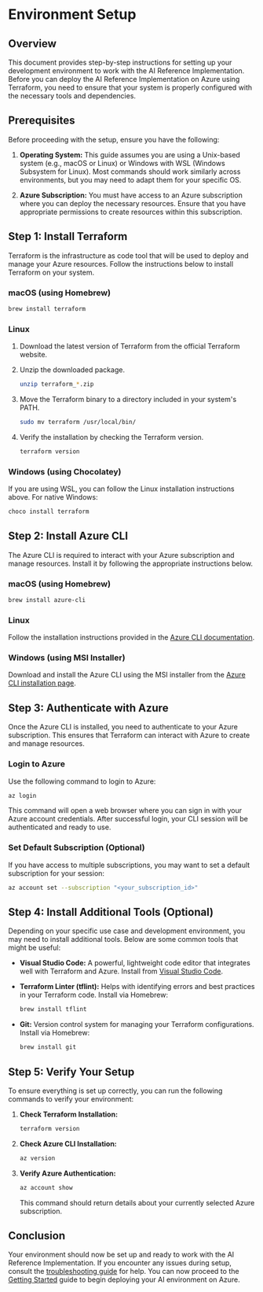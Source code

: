 # Environment Setup

## Overview

This document provides step-by-step instructions for setting up your development environment to work with the AI Reference Implementation. Before you can deploy the AI Reference Implementation on Azure using Terraform, you need to ensure that your system is properly configured with the necessary tools and dependencies.

## Prerequisites

Before proceeding with the setup, ensure you have the following:

1. **Operating System:** This guide assumes you are using a Unix-based system (e.g., macOS or Linux) or Windows with WSL (Windows Subsystem for Linux). Most commands should work similarly across environments, but you may need to adapt them for your specific OS.
    
2. **Azure Subscription:** You must have access to an Azure subscription where you can deploy the necessary resources. Ensure that you have appropriate permissions to create resources within this subscription.
    

## Step 1: Install Terraform

Terraform is the infrastructure as code tool that will be used to deploy and manage your Azure resources. Follow the instructions below to install Terraform on your system.

### macOS (using Homebrew)

```bash
brew install terraform
```

### Linux

1. Download the latest version of Terraform from the official Terraform website.
    
2. Unzip the downloaded package.
    
    ```bash
    unzip terraform_*.zip
    ```
    
3. Move the Terraform binary to a directory included in your system's PATH.
    
    ```bash
    sudo mv terraform /usr/local/bin/
    ```
    
4. Verify the installation by checking the Terraform version.
    
    ```bash
    terraform version
    ```
    

### Windows (using Chocolatey)

If you are using WSL, you can follow the Linux installation instructions above. For native Windows:

```powershell
choco install terraform
```

## Step 2: Install Azure CLI

The Azure CLI is required to interact with your Azure subscription and manage resources. Install it by following the appropriate instructions below.

### macOS (using Homebrew)

```bash
brew install azure-cli
```

### Linux

Follow the installation instructions provided in the [Azure CLI documentation](https://docs.microsoft.com/en-us/cli/azure/install-azure-cli).

### Windows (using MSI Installer)

Download and install the Azure CLI using the MSI installer from the [Azure CLI installation page](https://docs.microsoft.com/en-us/cli/azure/install-azure-cli-windows?tabs=azure-cli).

## Step 3: Authenticate with Azure

Once the Azure CLI is installed, you need to authenticate to your Azure subscription. This ensures that Terraform can interact with Azure to create and manage resources.

### Login to Azure

Use the following command to login to Azure:

```bash
az login
```

This command will open a web browser where you can sign in with your Azure account credentials. After successful login, your CLI session will be authenticated and ready to use.

### Set Default Subscription (Optional)

If you have access to multiple subscriptions, you may want to set a default subscription for your session:

```bash
az account set --subscription "<your_subscription_id>"
```

## Step 4: Install Additional Tools (Optional)

Depending on your specific use case and development environment, you may need to install additional tools. Below are some common tools that might be useful:

* **Visual Studio Code:** A powerful, lightweight code editor that integrates well with Terraform and Azure. Install from [Visual Studio Code](https://code.visualstudio.com/).
    
* **Terraform Linter (tflint):** Helps with identifying errors and best practices in your Terraform code. Install via Homebrew:
    
    ```bash
    brew install tflint
    ```
    
* **Git:** Version control system for managing your Terraform configurations. Install via Homebrew:
    
    ```bash
    brew install git
    ```
    

## Step 5: Verify Your Setup

To ensure everything is set up correctly, you can run the following commands to verify your environment:

1. **Check Terraform Installation:**
    
    ```bash
    terraform version
    ```
    
2. **Check Azure CLI Installation:**
    
    ```bash
    az version
    ```
    
3. **Verify Azure Authentication:**
    
    ```bash
    az account show
    ```
    
    This command should return details about your currently selected Azure subscription.
    

## Conclusion

Your environment should now be set up and ready to work with the AI Reference Implementation. If you encounter any issues during setup, consult the [troubleshooting guide](./troubleshooting.md) for help. You can now proceed to the [Getting Started](./getting_started.md) guide to begin deploying your AI environment on Azure.